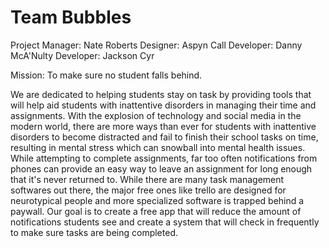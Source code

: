 # Team Bubbles

Project Manager: Nate Roberts
Designer: Aspyn Call
Developer: Danny McA'Nulty
Developer: Jackson Cyr

Mission: To make sure no student falls behind.

We are dedicated to helping students stay on task by providing tools that will help aid students with inattentive disorders in managing their time and assignments. With the explosion of technology and social media in the modern world, there are more ways than ever for students with inattentive disorders to become distracted and fail to finish their school tasks on time, resulting in mental stress which can snowball into mental health issues. While attempting to complete assignments, far too often notifications from phones can provide an easy way to leave an assignment for long enough that it's never returned to. While there are many task management softwares out there, the major free ones like trello are designed for neurotypical people and more specialized software is trapped behind a paywall. Our goal is to create a free app that will reduce the amount of notifications students see and create a system that will check in frequently to make sure tasks are being completed.

